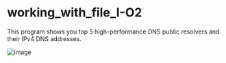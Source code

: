 # working_with_file_I-O2


This program shows you top 5 high-performance DNS public resolvers and their IPv4 DNS addresses.

![image](https://user-images.githubusercontent.com/96833570/183431377-215f9c6e-14c3-4e97-9b42-9332f0084682.png)


